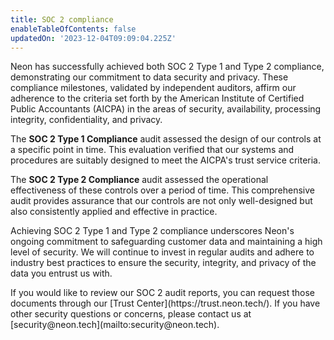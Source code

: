 ```yaml
---
title: SOC 2 compliance
enableTableOfContents: false
updatedOn: '2023-12-04T09:09:04.225Z'
---
```


Neon has successfully achieved both SOC 2 Type 1 and Type 2 compliance, demonstrating our commitment to data security and privacy. These compliance milestones, validated by independent auditors, affirm our adherence to the criteria set forth by the American Institute of Certified Public Accountants (AICPA) in the areas of security, availability, processing integrity, confidentiality, and privacy.

The **SOC 2 Type 1 Compliance** audit assessed the design of our controls at a specific point in time. This evaluation verified that our systems and procedures are suitably designed to meet the AICPA's trust service criteria.

The **SOC 2 Type 2 Compliance** audit assessed the operational effectiveness of these controls over a period of time. This comprehensive audit provides assurance that our controls are not only well-designed but also consistently applied and effective in practice.

Achieving SOC 2 Type 1 and Type 2 compliance underscores Neon's ongoing commitment to safeguarding customer data and maintaining a high level of security. We will continue to invest in regular audits and adhere to industry best practices to ensure the security, integrity, and privacy of the data you entrust us with.

<Admonition type="note">
If you would like to review our SOC 2 audit reports, you can request those documents through our [Trust Center](https://trust.neon.tech/). If you have other security questions or concerns, please contact us at [security@neon.tech](mailto:security@neon.tech).
</Admonition>
